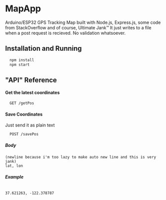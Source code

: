 
# MapApp
Arduino/ESP32 GPS Tracking Map built with Node.js, Express.js, some code from StackOverflow and of course, Ultimate Jank™
It just writes to a file when a post request is recieved. No validation whatsoever.
## Installation and Running

```bash
  npm install
  npm start
```
## "API" Reference

#### Get the latest coordinates

```
  GET /getPos
```

#### Save Coordinates
Just send it as plain text

```
  POST /savePos
```

##### Body

```
(newline because i'm too lazy to make auto new line and this is very jank)
lat, lon
```
##### Example

```

37.621263, -122.378787
```
